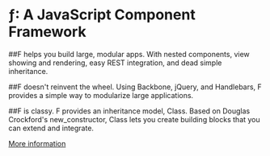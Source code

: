 &#402;: A JavaScript Component Framework
=

##F helps you build large, modular apps.
With nested components, view showing and rendering, easy REST integration, and dead simple inheritance.

##F doesn't reinvent the wheel.
Using Backbone, jQuery, and Handlebars, F provides a simple way to modularize large applications.

##F is classy.
F provides an inheritance model, Class. Based on Douglas Crockford's new_constructor, Class lets you create building blocks that you can extend and integrate.


[More information](http://lazd.github.com/f "Click to read more about ƒ")